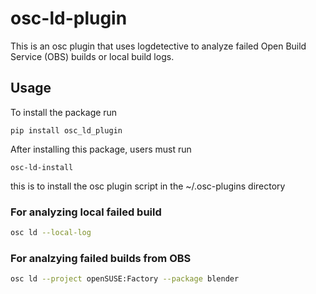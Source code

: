 # osc-ld-plugin

This is an osc plugin that uses logdetective to analyze failed Open Build Service (OBS) builds or local build logs.

## Usage

To install the package run
```
pip install osc_ld_plugin
```
After installing this package, users must run
```
osc-ld-install
```
this is to install the osc plugin script in the ~/.osc-plugins directory

### For analyzing local failed build
```bash
osc ld --local-log
```

### For analzying failed builds from OBS
```bash
osc ld --project openSUSE:Factory --package blender 